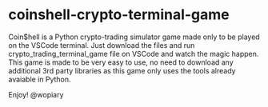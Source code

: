 # coinshell-crypto-terminal-game

Coin$hell is a Python crypto-trading simulator game made only to be played on the VSCode terminal. 
Just download the files and run crypto_trading_terminal_game file on VSCode and watch the 
magic happen. This game is made to be very easy to use, no need to download any additional
3rd party libraries as this game only uses the tools already avaiable in Python.

Enjoy!
@wopiary
